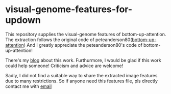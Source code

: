 # visual-genome-features-for-updown
This repository supplies the visual-genome features of bottom-up-attention.
The extraction follows the original code of peteanderson80([bottom-up-attention](https://github.com/peteanderson80/bottom-up-attention)) And I greatly appreciate the peteanderson80's code of bottom-up-attention!

There's my [blog](https://blog.csdn.net/BierOne/article/details/103769431) about this work. Furthurmore, I would be glad if this work could help someone!  Criticism and advice are welcome!

Sadly, I did not find a suitable way to share the extracted image features due to many restrictions. So if anyone need this features file, pls directly contact me with [email](lyibing112@gmail.com)  
